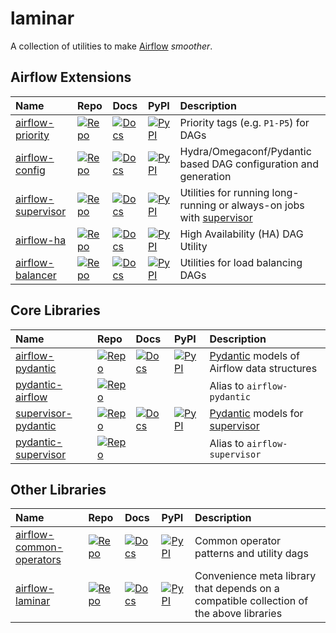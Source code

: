 # laminar

A collection of utilities to make [Airflow](https://airflow.apache.org) *smoother*.

## Airflow Extensions

| Name                                                                                    | Repo                                                                                                                                           | Docs                                                                                                                                               | PyPI                                                                                                                         | Description                                                                                    |
| :-------------------------------------------------------------------------------------- | :--------------------------------------------------------------------------------------------------------------------------------------------- | :------------------------------------------------------------------------------------------------------------------------------------------------- | :--------------------------------------------------------------------------------------------------------------------------- | :--------------------------------------------------------------------------------------------- |
| [airflow-priority](https://github.com/airflow-laminar/airflow-priority)                 | [![Repo](https://img.shields.io/badge/repo-%20-blue?logo=github&logoColor=white)](https://github.com/airflow-laminar/airflow-priority)         | [![Docs](https://img.shields.io/badge/docs-%20-green?logo=bookstack&logoColor=white)](https://airflow-laminar.github.io/airflow-priority/)         | [![PyPI](https://img.shields.io/pypi/v/airflow-priority.svg)](https://pypi.python.org/pypi/airflow-priority)                 | Priority tags (e.g. `P1-P5`) for DAGs                                                          |
| [airflow-config](https://github.com/airflow-laminar/airflow-config)                     | [![Repo](https://img.shields.io/badge/repo-%20-blue?logo=github&logoColor=white)](https://github.com/airflow-laminar/airflow-config)           | [![Docs](https://img.shields.io/badge/docs-%20-green?logo=bookstack&logoColor=white)](https://airflow-laminar.github.io/airflow-config/)           | [![PyPI](https://img.shields.io/pypi/v/airflow-config.svg)](https://pypi.python.org/pypi/airflow-config)                     | Hydra/Omegaconf/Pydantic based DAG configuration and generation                                |
| [airflow-supervisor](https://github.com/airflow-laminar/airflow-supervisor)             | [![Repo](https://img.shields.io/badge/repo-%20-blue?logo=github&logoColor=white)](https://github.com/airflow-laminar/airflow-supervisor)       | [![Docs](https://img.shields.io/badge/docs-%20-green?logo=bookstack&logoColor=white)](https://airflow-laminar.github.io/airflow-supervisor/)       | [![PyPI](https://img.shields.io/pypi/v/airflow-supervisor.svg)](https://pypi.python.org/pypi/airflow-supervisor)             | Utilities for running long-running or always-on jobs with [supervisor](http://supervisord.org) |
| [airflow-ha](https://github.com/airflow-laminar/airflow-ha)                             | [![Repo](https://img.shields.io/badge/repo-%20-blue?logo=github&logoColor=white)](https://github.com/airflow-laminar/airflow-ha)               | [![Docs](https://img.shields.io/badge/docs-%20-green?logo=bookstack&logoColor=white)](https://airflow-laminar.github.io/airflow-ha/)               | [![PyPI](https://img.shields.io/pypi/v/airflow-ha.svg)](https://pypi.python.org/pypi/airflow-ha)                             | High Availability (HA) DAG Utility                                                             |
| [airflow-balancer](https://github.com/airflow-laminar/airflow-balancer)                 | [![Repo](https://img.shields.io/badge/repo-%20-blue?logo=github&logoColor=white)](https://github.com/airflow-laminar/airflow-balancer)         | [![Docs](https://img.shields.io/badge/docs-%20-green?logo=bookstack&logoColor=white)](https://airflow-laminar.github.io/airflow-balancer/)         | [![PyPI](https://img.shields.io/pypi/v/airflow-balancer.svg)](https://pypi.python.org/pypi/airflow-balancer)                 | Utilities for load balancing DAGs                                                              |


## Core Libraries

| Name                                                                                    | Repo                                                                                                                                           | Docs                                                                                                                                               | PyPI                                                                                                                         | Description                                                                                    |
| :-------------------------------------------------------------------------------------- | :--------------------------------------------------------------------------------------------------------------------------------------------- | :------------------------------------------------------------------------------------------------------------------------------------------------- | :--------------------------------------------------------------------------------------------------------------------------- | :--------------------------------------------------------------------------------------------- |
| [airflow-pydantic](https://github.com/airflow-laminar/airflow-pydantic)                 | [![Repo](https://img.shields.io/badge/repo-%20-blue?logo=github&logoColor=white)](https://github.com/airflow-laminar/airflow-pydantic)         | [![Docs](https://img.shields.io/badge/docs-%20-green?logo=bookstack&logoColor=white)](https://airflow-laminar.github.io/airflow-pydantic/)         | [![PyPI](https://img.shields.io/pypi/v/airflow-pydantic.svg)](https://pypi.python.org/pypi/airflow-pydantic)                 | [Pydantic](https://docs.pydantic.dev/latest/) models of Airflow data structures                |
| [pydantic-airflow](https://github.com/airflow-laminar/pydantic-airflow)                 | [![Repo](https://img.shields.io/badge/repo-%20-blue?logo=github&logoColor=white)](https://github.com/airflow-laminar/pydantic-airflow)         |                                                                                                                                                    |                                                                                                                              | Alias to `airflow-pydantic`                                                                    |
| [supervisor-pydantic](https://github.com/airflow-laminar/supervisor-pydantic)           | [![Repo](https://img.shields.io/badge/repo-%20-blue?logo=github&logoColor=white)](https://github.com/airflow-laminar/supervisor-pydantic)      | [![Docs](https://img.shields.io/badge/docs-%20-green?logo=bookstack&logoColor=white)](https://airflow-laminar.github.io/supervisor-pydantic/)      | [![PyPI](https://img.shields.io/pypi/v/supervisor-pydantic.svg)](https://pypi.python.org/pypi/supervisor-pydantic)           | [Pydantic](https://docs.pydantic.dev/latest/) models for [supervisor](https://supervisord.org) |
| [pydantic-supervisor](https://github.com/airflow-laminar/pydantic-supervisor)           | [![Repo](https://img.shields.io/badge/repo-%20-blue?logo=github&logoColor=white)](https://github.com/airflow-laminar/pydantic-supervisor)      |                                                                                                                                                    |                                                                                                                              | Alias to `airflow-supervisor`                                                                  |

## Other Libraries
| Name                                                                                    | Repo                                                                                                                                           | Docs                                                                                                                                               | PyPI                                                                                                                         | Description                                                                                    |
| :-------------------------------------------------------------------------------------- | :--------------------------------------------------------------------------------------------------------------------------------------------- | :------------------------------------------------------------------------------------------------------------------------------------------------- | :--------------------------------------------------------------------------------------------------------------------------- | :--------------------------------------------------------------------------------------------- |
| [airflow-common-operators](https://github.com/airflow-laminar/airflow-common-operators) | [![Repo](https://img.shields.io/badge/repo-%20-blue?logo=github&logoColor=white)](https://github.com/airflow-laminar/airflow-common-operators) | [![Docs](https://img.shields.io/badge/docs-%20-green?logo=bookstack&logoColor=white)](https://airflow-laminar.github.io/airflow-common-operators/) | [![PyPI](https://img.shields.io/pypi/v/airflow-common-operators.svg)](https://pypi.python.org/pypi/airflow-common-operators) | Common operator patterns and utility dags                                                      |
| [airflow-laminar](https://github.com/airflow-laminar/airflow-laminar)                   | [![Repo](https://img.shields.io/badge/repo-%20-blue?logo=github&logoColor=white)](https://github.com/airflow-laminar/airflow-laminar)          | [![Docs](https://img.shields.io/badge/docs-%20-green?logo=bookstack&logoColor=white)](https://airflow-laminar.github.io/airflow-laminar/)          | [![PyPI](https://img.shields.io/pypi/v/airflow-laminar.svg)](https://pypi.python.org/pypi/airflow-laminar)                   | Convenience meta library that depends on a compatible collection of the above libraries        |
